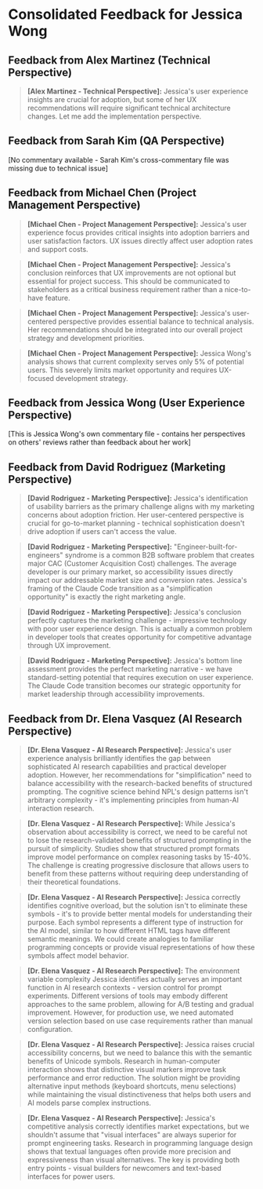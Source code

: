 # Consolidated Feedback for Jessica Wong

## Feedback from Alex Martinez (Technical Perspective)

> **[Alex Martinez - Technical Perspective]:** Jessica's user experience insights are crucial for adoption, but some of her UX recommendations will require significant technical architecture changes. Let me add the implementation perspective.

## Feedback from Sarah Kim (QA Perspective)  
[No commentary available - Sarah Kim's cross-commentary file was missing due to technical issue]

## Feedback from Michael Chen (Project Management Perspective)

> **[Michael Chen - Project Management Perspective]:** Jessica's user experience focus provides critical insights into adoption barriers and user satisfaction factors. UX issues directly affect user adoption rates and support costs.

> **[Michael Chen - Project Management Perspective]:** Jessica's conclusion reinforces that UX improvements are not optional but essential for project success. This should be communicated to stakeholders as a critical business requirement rather than a nice-to-have feature.

> **[Michael Chen - Project Management Perspective]:** Jessica's user-centered perspective provides essential balance to technical analysis. Her recommendations should be integrated into our overall project strategy and development priorities.

> **[Michael Chen - Project Management Perspective]:** Jessica Wong's analysis shows that current complexity serves only 5% of potential users. This severely limits market opportunity and requires UX-focused development strategy.

## Feedback from Jessica Wong (User Experience Perspective)
[This is Jessica Wong's own commentary file - contains her perspectives on others' reviews rather than feedback about her work]

## Feedback from David Rodriguez (Marketing Perspective)

> **[David Rodriguez - Marketing Perspective]:** Jessica's identification of usability barriers as the primary challenge aligns with my marketing concerns about adoption friction. Her user-centered perspective is crucial for go-to-market planning - technical sophistication doesn't drive adoption if users can't access the value.

> **[David Rodriguez - Marketing Perspective]:** "Engineer-built-for-engineers" syndrome is a common B2B software problem that creates major CAC (Customer Acquisition Cost) challenges. The average developer is our primary market, so accessibility issues directly impact our addressable market size and conversion rates. Jessica's framing of the Claude Code transition as a "simplification opportunity" is exactly the right marketing angle.

> **[David Rodriguez - Marketing Perspective]:** Jessica's conclusion perfectly captures the marketing challenge - impressive technology with poor user experience design. This is actually a common problem in developer tools that creates opportunity for competitive advantage through UX improvement.

> **[David Rodriguez - Marketing Perspective]:** Jessica's bottom line assessment provides the perfect marketing narrative - we have standard-setting potential that requires execution on user experience. The Claude Code transition becomes our strategic opportunity for market leadership through accessibility improvements.

## Feedback from Dr. Elena Vasquez (AI Research Perspective)

> **[Dr. Elena Vasquez - AI Research Perspective]:** Jessica's user experience analysis brilliantly identifies the gap between sophisticated AI research capabilities and practical developer adoption. However, her recommendations for "simplification" need to balance accessibility with the research-backed benefits of structured prompting. The cognitive science behind NPL's design patterns isn't arbitrary complexity - it's implementing principles from human-AI interaction research.

> **[Dr. Elena Vasquez - AI Research Perspective]:** While Jessica's observation about accessibility is correct, we need to be careful not to lose the research-validated benefits of structured prompting in the pursuit of simplicity. Studies show that structured prompt formats improve model performance on complex reasoning tasks by 15-40%. The challenge is creating progressive disclosure that allows users to benefit from these patterns without requiring deep understanding of their theoretical foundations.

> **[Dr. Elena Vasquez - AI Research Perspective]:** Jessica correctly identifies cognitive overload, but the solution isn't to eliminate these symbols - it's to provide better mental models for understanding their purpose. Each symbol represents a different type of instruction for the AI model, similar to how different HTML tags have different semantic meanings. We could create analogies to familiar programming concepts or provide visual representations of how these symbols affect model behavior.

> **[Dr. Elena Vasquez - AI Research Perspective]:** The environment variable complexity Jessica identifies actually serves an important function in AI research contexts - version control for prompt experiments. Different versions of tools may embody different approaches to the same problem, allowing for A/B testing and gradual improvement. However, for production use, we need automated version selection based on use case requirements rather than manual configuration.

> **[Dr. Elena Vasquez - AI Research Perspective]:** Jessica raises crucial accessibility concerns, but we need to balance this with the semantic benefits of Unicode symbols. Research in human-computer interaction shows that distinctive visual markers improve task performance and error reduction. The solution might be providing alternative input methods (keyboard shortcuts, menu selections) while maintaining the visual distinctiveness that helps both users and AI models parse complex instructions.

> **[Dr. Elena Vasquez - AI Research Perspective]:** Jessica's competitive analysis correctly identifies market expectations, but we shouldn't assume that "visual interfaces" are always superior for prompt engineering tasks. Research in programming language design shows that textual languages often provide more precision and expressiveness than visual alternatives. The key is providing both entry points - visual builders for newcomers and text-based interfaces for power users.